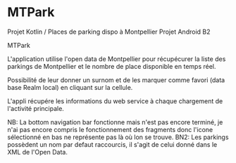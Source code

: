 # MTPark
Projet Kotlin / Places de parking dispo à Montpellier
Projet Android B2 

MTPark

L'application utilise l'open data de Montpellier pour récupécurer la liste des parkings de Montpellier et le nombre de place disponible en temps réel.

Possibilité de leur donner un surnom et de les marquer comme favori (data base Realm local) en cliquant sur la cellule.

L'appli récupére les informations du web service à chaque chargement de l'activité principale.


NB: La bottom navigation bar fonctionne mais n'est pas encore terminé, je n'ai pas encore compris le fonctionnement des fragments donc l'icone sélectionné en bas ne représente pas là où lon se trouve.
BN2: Les parkings possèdent un nom par defaut raccourcis, il s'agit de celui donné dans le XML de l'Open Data.

